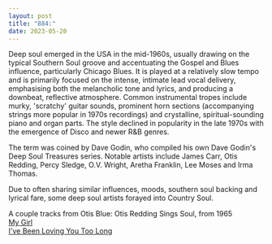 ```yaml
---
layout: post
title: "884:"
date: 2023-05-20
---
```


Deep soul emerged in the USA in the mid-1960s, usually drawing on the typical Southern Soul groove and accentuating the Gospel and Blues influence, particularly Chicago Blues. It is played at a relatively slow tempo and is primarily focused on the intense, intimate lead vocal delivery, emphasising both the melancholic tone and lyrics, and producing a downbeat, reflective atmosphere. Common instrumental tropes include murky, 'scratchy' guitar sounds, prominent horn sections (accompanying strings more popular in 1970s recordings) and crystalline, spiritual-sounding piano and organ parts. The style declined in popularity in the late 1970s with the emergence of Disco and newer R\&B genres.

The term was coined by Dave Godin, who compiled his own Dave Godin's Deep Soul Treasures series. Notable artists include James Carr, Otis Redding, Percy Sledge, O.V. Wright, Aretha Franklin, Lee Moses and Irma Thomas.

Due to often sharing similar influences, moods, southern soul backing and lyrical fare, some deep soul artists forayed into Country Soul.

A couple tracks from Otis Blue: Otis Redding Sings Soul, from 1965  
[My Girl](https://youtu.be/tjDwzDyULvI)  
[I've Been Loving You Too Long](https://youtu.be/T0zROagSE7U)
